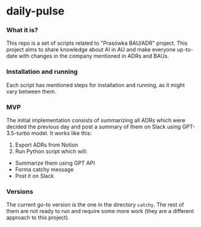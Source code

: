 # daily-pulse

### What it is?
This repo is a set of scripts related to "Prasówka BAU/ADR" project. This project aims to share knowledge about AI in AU and make everyone up-to-date with changes in the company mentioned in ADRs and BAUs.

### Installation and running
Each script has mentioned steps for installation and running, as it might vary between them.

### MVP
The initial implementation consists of summarizing all ADRs which were decided the previous day and post a summary of them on Slack using GPT-3.5-turbo model.
It works like this:
1. Export ADRs from Notion
2. Run Python script which will:
  - Summarize them using GPT API
  - Forma  catchy message
  - Post it on Slack
  
### Versions
The current go-to version is the one in the directory `catchy`. The rest of them are not ready to run and require some more work (they are a different approach to this project).
